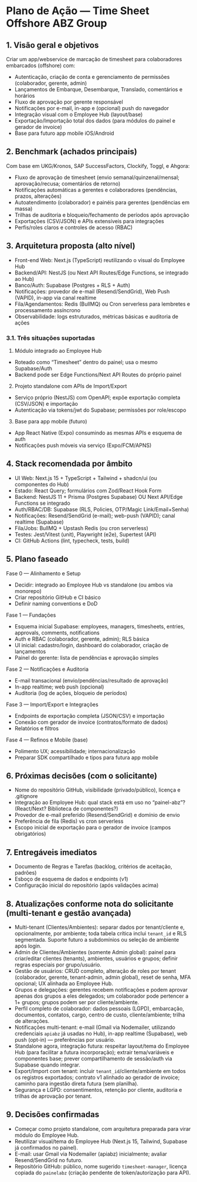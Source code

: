 # Plano de Ação — Time Sheet Offshore ABZ Group

## 1. Visão geral e objetivos
Criar um app/webservice de marcação de timesheet para colaboradores embarcados (offshore) com:
- Autenticação, criação de conta e gerenciamento de permissões (colaborador, gerente, admin)
- Lançamentos de Embarque, Desembarque, Translado, comentários e horários
- Fluxo de aprovação por gerente responsável
- Notificações por e-mail, in-app e (opcional) push do navegador
- Integração visual com o Employee Hub (layout/base)
- Exportação/Importação total dos dados (para módulos do painel e gerador de invoice)
- Base para futuro app mobile iOS/Android

## 2. Benchmark (achados principais)
Com base em UKG/Kronos, SAP SuccessFactors, Clockify, Toggl, e Ahgora:
- Fluxo de aprovação de timesheet (envio semanal/quinzenal/mensal; aprovação/recusa; comentários de retorno)
- Notificações automáticas a gerentes e colaboradores (pendências, prazos, alterações)
- Autoatendimento (colaborador) e painéis para gerentes (pendências em massa)
- Trilhas de auditoria e bloqueio/fechamento de períodos após aprovação
- Exportações (CSV/JSON) e APIs extensíveis para integrações
- Perfis/roles claros e controles de acesso (RBAC)

## 3. Arquitetura proposta (alto nível)
- Front-end Web: Next.js (TypeScript) reutilizando o visual do Employee Hub
- Backend/API: NestJS (ou Next API Routes/Edge Functions, se integrado ao Hub)
- Banco/Auth: Supabase (Postgres + RLS + Auth)
- Notificações: provedor de e-mail (Resend/SendGrid), Web Push (VAPID), in-app via canal realtime
- Fila/Agendamentos: Redis (BullMQ) ou Cron serverless para lembretes e processamento assíncrono
- Observabilidade: logs estruturados, métricas básicas e auditoria de ações

### 3.1. Três situações suportadas
1) Módulo integrado ao Employee Hub
- Roteado como “Timesheet” dentro do painel; usa o mesmo Supabase/Auth
- Backend pode ser Edge Functions/Next API Routes do próprio painel

2) Projeto standalone com APIs de Import/Export
- Serviço próprio (NestJS) com OpenAPI; expõe exportação completa (CSV/JSON) e importação
- Autenticação via tokens/jwt do Supabase; permissões por role/escopo

3) Base para app mobile (futuro)
- App React Native (Expo) consumindo as mesmas APIs e esquema de auth
- Notificações push móveis via serviço (Expo/FCM/APNS)

## 4. Stack recomendada por âmbito
- UI Web: Next.js 15 + TypeScript + Tailwind + shadcn/ui (ou componentes do Hub)
- Estado: React Query; formulários com Zod/React Hook Form
- Backend: NestJS 11 + Prisma (Postgres Supabase) OU Next API/Edge Functions se integrado
- Auth/RBAC/DB: Supabase (RLS, Policies, OTP/Magic Link/Email+Senha)
- Notificações: Resend/SendGrid (e-mail); web-push (VAPID); canal realtime (Supabase)
- Fila/Jobs: BullMQ + Upstash Redis (ou cron serverless)
- Testes: Jest/Vitest (unit), Playwright (e2e), Supertest (API)
- CI: GitHub Actions (lint, typecheck, tests, build)

## 5. Plano faseado
Fase 0 — Alinhamento e Setup
- Decidir: integrado ao Employee Hub vs standalone (ou ambos via monorepo)
- Criar repositório GitHub e CI básico
- Definir naming conventions e DoD

Fase 1 — Fundações
- Esquema inicial Supabase: employees, managers, timesheets, entries, approvals, comments, notifications
- Auth e RBAC (colaborador, gerente, admin); RLS básica
- UI inicial: cadastro/login, dashboard do colaborador, criação de lançamentos
- Painel do gerente: lista de pendências e aprovação simples

Fase 2 — Notificações e Auditoria
- E-mail transacional (envio/pendências/resultado de aprovação)
- In-app realtime; web push (opcional)
- Auditoria (log de ações, bloqueio de períodos)

Fase 3 — Import/Export e Integrações
- Endpoints de exportação completa (JSON/CSV) e importação
- Conexão com gerador de invoice (contratos/formato de dados)
- Relatórios e filtros

Fase 4 — Refinos e Mobile (base)
- Polimento UX; acessibilidade; internacionalização
- Preparar SDK compartilhado e tipos para futura app mobile

## 6. Próximas decisões (com o solicitante)
- Nome do repositório GitHub, visibilidade (privado/público), licença e .gitignore
- Integração ao Employee Hub: qual stack está em uso no “painel-abz”? (React/Next? Biblioteca de componentes?)
- Provedor de e-mail preferido (Resend/SendGrid) e domínio de envio
- Preferência de fila (Redis) vs cron serverless
- Escopo inicial de exportação para o gerador de invoice (campos obrigatórios)

## 7. Entregáveis imediatos
- Documento de Regras e Tarefas (backlog, critérios de aceitação, padrões)
- Esboço de esquema de dados e endpoints (v1)
- Configuração inicial do repositório (após validações acima)


## 8. Atualizações conforme nota do solicitante (multi-tenant e gestão avançada)

- Multi-tenant (Clientes/Ambientes): separar dados por tenant/cliente e, opcionalmente, por ambiente; toda tabela crítica inclui `tenant_id` e RLS segmentada. Suporte futuro a subdomínios ou seleção de ambiente após login.
- Admin de Clientes/Ambientes (somente Admin global): painel para criar/editar clientes (tenants), ambientes, usuários e grupos; definir regras especiais por grupo/usuário.
- Gestão de usuários: CRUD completo, alteração de roles por tenant (colaborador, gerente, tenant-admin, admin global), reset de senha, MFA opcional; UX alinhada ao Employee Hub.
- Grupos e delegações: gerentes recebem notificações e podem aprovar apenas dos grupos a eles delegados; um colaborador pode pertencer a 1+ grupos; grupos podem ser por cliente/ambiente.
- Perfil completo de colaborador: dados pessoais (LGPD), embarcação, documentos, contatos, cargo, centro de custo, cliente/ambiente; trilha de alterações.
- Notificações multi-tenant: e-mail (Gmail via Nodemailer, utilizando credenciais `apiabz` já usadas no Hub), in-app realtime (Supabase), web push (opt-in) — preferências por usuário.
- Standalone agora, integração futura: respeitar layout/tema do Employee Hub (para facilitar a futura incorporação); extrair tema/variáveis e componentes base; prever compartilhamento de sessão/auth via Supabase quando integrar.
- Export/Import com tenant: incluir `tenant_id`/cliente/ambiente em todos os registros exportados; contrato v1 alinhado ao gerador de invoice; caminho para ingestão direta futura (sem planilha).
- Segurança e LGPD: consentimentos, retenção por cliente, auditoria e trilhas de aprovação por tenant.

## 9. Decisões confirmadas

- Começar como projeto standalone, com arquitetura preparada para virar módulo do Employee Hub.
- Reutilizar visual/tema do Employee Hub (Next.js 15, Tailwind, Supabase já confirmados no painel).
- E-mail: usar Gmail via Nodemailer (apiabz) inicialmente; avaliar Resend/SendGrid no futuro.
- Repositório GitHub: público, nome sugerido `timesheet-manager`, licença copiada do `painelabz` (criação pendente de token/autorização para API).
